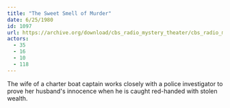 ```yaml
---
title: "The Sweet Smell of Murder"
date: 6/25/1980
id: 1097
url: https://archive.org/download/cbs_radio_mystery_theater/cbs_radio_mystery_theater-1051-1100.zip/cbs_radio_mystery_theater-1051-1100%2Fcbsrmt_1097_the_sweet_smell_of_murder.mp3
actors:
  - 35
  - 16
  - 10
  - 118
---
```

The wife of a charter boat captain works closely with a police investigator to prove her husband's innocence when he is caught red-handed with stolen wealth.